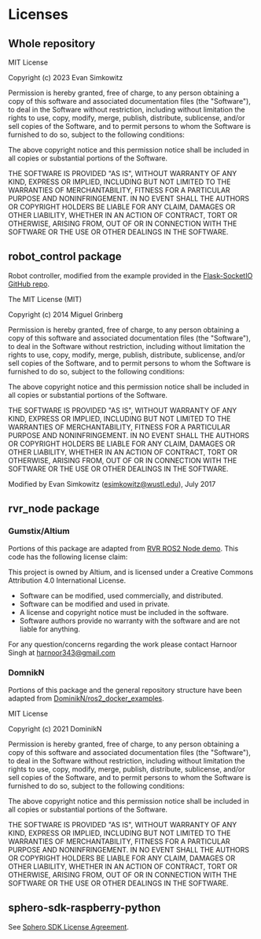 # Licenses

## Whole repository

MIT License

Copyright (c) 2023 Evan Simkowitz

Permission is hereby granted, free of charge, to any person obtaining a copy
of this software and associated documentation files (the "Software"), to deal
in the Software without restriction, including without limitation the rights
to use, copy, modify, merge, publish, distribute, sublicense, and/or sell
copies of the Software, and to permit persons to whom the Software is
furnished to do so, subject to the following conditions:

The above copyright notice and this permission notice shall be included in all
copies or substantial portions of the Software.

THE SOFTWARE IS PROVIDED "AS IS", WITHOUT WARRANTY OF ANY KIND, EXPRESS OR
IMPLIED, INCLUDING BUT NOT LIMITED TO THE WARRANTIES OF MERCHANTABILITY,
FITNESS FOR A PARTICULAR PURPOSE AND NONINFRINGEMENT. IN NO EVENT SHALL THE
AUTHORS OR COPYRIGHT HOLDERS BE LIABLE FOR ANY CLAIM, DAMAGES OR OTHER
LIABILITY, WHETHER IN AN ACTION OF CONTRACT, TORT OR OTHERWISE, ARISING FROM,
OUT OF OR IN CONNECTION WITH THE SOFTWARE OR THE USE OR OTHER DEALINGS IN THE
SOFTWARE.

## robot_control package

Robot controller, modified from the example provided in the [Flask-SocketIO GitHub repo](https://github.com/miguelgrinberg/Flask-SocketIO).

The MIT License (MIT)

Copyright (c) 2014 Miguel Grinberg

Permission is hereby granted, free of charge, to any person obtaining a copy of
this software and associated documentation files (the "Software"), to deal in
the Software without restriction, including without limitation the rights to
use, copy, modify, merge, publish, distribute, sublicense, and/or sell copies of
the Software, and to permit persons to whom the Software is furnished to do so,
subject to the following conditions:

The above copyright notice and this permission notice shall be included in all
copies or substantial portions of the Software.

THE SOFTWARE IS PROVIDED "AS IS", WITHOUT WARRANTY OF ANY KIND, EXPRESS OR
IMPLIED, INCLUDING BUT NOT LIMITED TO THE WARRANTIES OF MERCHANTABILITY, FITNESS
FOR A PARTICULAR PURPOSE AND NONINFRINGEMENT. IN NO EVENT SHALL THE AUTHORS OR
COPYRIGHT HOLDERS BE LIABLE FOR ANY CLAIM, DAMAGES OR OTHER LIABILITY, WHETHER
IN AN ACTION OF CONTRACT, TORT OR OTHERWISE, ARISING FROM, OUT OF OR IN
CONNECTION WITH THE SOFTWARE OR THE USE OR OTHER DEALINGS IN THE SOFTWARE.

Modified by Evan Simkowitz (esimkowitz@wustl.edu), July 2017

## rvr_node package

### Gumstix/Altium

Portions of this package are adapted from [RVR ROS2 Node demo](https://github.com/gumstix/PKG900000001506/tree/master/demo/Sphero%20RVR/ros2%20node). This code has the following license claim:

This project is owned by Altium, and is licensed under a Creative Commons Attribution 4.0 International License.

- Software can be modified, used commercially, and distributed.
- Software can be modified and used in private.
- A license and copyright notice must be included in the software.
- Software authors provide no warranty with the software and are not liable for anything.

For any question/concerns regarding the work please contact Harnoor Singh at harnoor343@gmail.com

### DomnikN

Portions of this package and the general repository structure have been adapted from [DominikN/ros2_docker_examples](https://github.com/DominikN/ros2_docker_examples).

MIT License

Copyright (c) 2021 DominikN

Permission is hereby granted, free of charge, to any person obtaining a copy
of this software and associated documentation files (the "Software"), to deal
in the Software without restriction, including without limitation the rights
to use, copy, modify, merge, publish, distribute, sublicense, and/or sell
copies of the Software, and to permit persons to whom the Software is
furnished to do so, subject to the following conditions:

The above copyright notice and this permission notice shall be included in all
copies or substantial portions of the Software.

THE SOFTWARE IS PROVIDED "AS IS", WITHOUT WARRANTY OF ANY KIND, EXPRESS OR
IMPLIED, INCLUDING BUT NOT LIMITED TO THE WARRANTIES OF MERCHANTABILITY,
FITNESS FOR A PARTICULAR PURPOSE AND NONINFRINGEMENT. IN NO EVENT SHALL THE
AUTHORS OR COPYRIGHT HOLDERS BE LIABLE FOR ANY CLAIM, DAMAGES OR OTHER
LIABILITY, WHETHER IN AN ACTION OF CONTRACT, TORT OR OTHERWISE, ARISING FROM,
OUT OF OR IN CONNECTION WITH THE SOFTWARE OR THE USE OR OTHER DEALINGS IN THE
SOFTWARE.

## sphero-sdk-raspberry-python

See [Sphero SDK License Agreement](https://github.com/sphero-inc/sphero-sdk-raspberrypi-python/blob/master/LICENSE.md).
